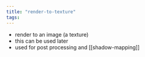 ```yaml
---
title: "render-to-texture"
tags: 
---
```


- render to an image (a texture)
- this can be used later
- used for post processing and [[shadow-mapping]]
